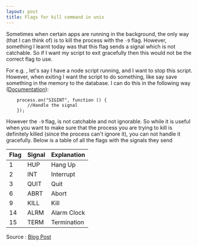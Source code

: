 ```yaml
---
layout: post
title: Flags for kill command in unix
---
```


Sometimes when certain apps are running in the background, the only way (that I can think of) is to kill the process with the `-9` flag. However, something I learnt today was that this flag sends a signal which is not catchable. So if I want my script to exit gracefully then this would not be the correct flag to use. 

For e.g. , let's say I have a node script running, and I want to stop this script. However, when exiting I want the script to do something, like say save something in the memory to the database. I can do this in the following way  ([Documentation](http://nodejs.org/api/process.html#process_signal_events)): 

```
	process.on("SIGINT", function () {
		//Handle the signal
	});
```
However the `-9` flag, is not catchable and not ignorable. So while it is useful when you want to make sure that the process you are trying to kill is definitely killed (since the process can't ignore it), you can not handle it gracefully. Below is a table of all the flags with the signals they send

| Flag	| Signal 	| Explanation	 |
| -----| -------- | -----------	 |
| 1 		| HUP 		| Hang Up 		 |
| 2       | INT 		| Interrupt 		 |
| 3       | QUIT 		| Quit 			 |
| 6       | ABRT		| Abort 		 |
| 9 		| KILL 		| Kill 			 |
| 14 	| ALRM 	| Alarm Clock 	 |
| 15 	| TERM 	| Termination 	 |

Source : [Blog Post](http://www.cyberciti.biz/faq/howto-kill-unix-process-with-kill-command/)